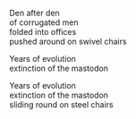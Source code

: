 Den after den  
of corrugated men  
folded into offices  
pushed around on swivel chairs  


Years of evolution  
extinction of the mastodon  


Years of evolution  
extinction of the mastodon  
sliding round on steel chairs  

